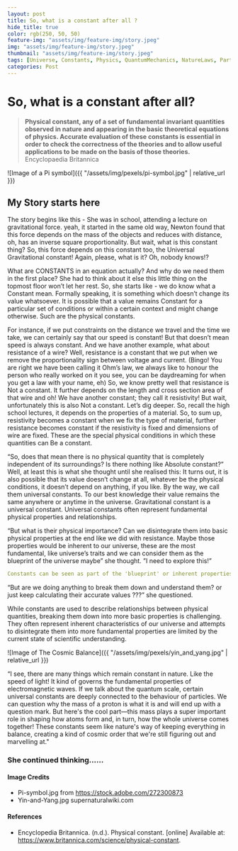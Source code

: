 ```yaml
---
layout: post
title: So, what is a constant after all ?
hide_title: true
color: rgb(250, 50, 50)
feature-img: "assets/img/feature-img/story.jpeg"
img: "assets/img/feature-img/story.jpeg"
thumbnail: "assets/img/feature-img/story.jpeg"
tags: [Universe, Constants, Physics, QuantumMechanics, NatureLaws, ParticlePhysics, NatureMysteries]
categories: Post
---
```


# So, what is a constant after all?

> **Physical constant, any of a set of fundamental invariant quantities observed in nature and appearing in the basic theoretical equations of physics. Accurate evaluation of these constants is essential in order to check the correctness of the theories and to allow useful applications to be made on the basis of those theories.**  Encyclopaedia Britannica

![Image of a Pi symbol]({{ "/assets/img/pexels/pi-symbol.jpg" | relative_url }})

## My Story starts here

The story begins like this - She was in school, attending a lecture on gravitational force. yeah, it started in the same old way, Newton found that this force depends on the mass of the objects and reduces with distance, oh, has an inverse square proportionality. But wait, what is this constant thing? So, this force depends on this constant too, the Universal Gravitational constant! Again, please, what is it? Oh, nobody knows!?

What are CONSTANTS in an equation actually? And why do we need them in the first place? She had to think about it else this little thing on the topmost floor won’t let her rest. So, she starts like - we do know what a Constant mean. Formally speaking, it is something which doesn’t change its value whatsoever. It is possible that a value remains Constant for a particular set of conditions or within a certain context and might change otherwise. Such are the physical constants. 

For instance, if we put constraints on the distance we travel and the time we take, we can certainly say that our speed is constant! But that doesn’t mean speed is always constant. And we have another example, what about resistance of a wire? Well, resistance is a constant that we put when we remove the proportionality sign between voltage and current. (Bingo! You are right we have been calling it Ohm’s law, we always like to honour the person who really worked on it you see, you can be daydreaming for when you get a law with your name, eh) So, we know pretty well that resistance is Not a constant. It further depends on the length and cross section area of that wire and oh! We have another constant; they call it resistivity! But wait, unfortunately this is also Not a constant. Let’s dig deeper. So, recall the high school lectures, it depends on the properties of a material. So, to sum up, resistivity becomes a constant when we fix the type of material, further resistance becomes constant if the resistivity is fixed and dimensions of wire are fixed. These are the special physical conditions in which these quantities can Be a constant.

“So, does that mean there is no physical quantity that is completely independent of its surroundings? Is there nothing like Absolute constant?” Well, at least this is what she thought until she realised this:
    It turns out, it is also possible that its value doesn’t change at all, whatever be the physical conditions, it doesn’t depend on anything, if you like. By the way, we call them universal constants. To our best knowledge their value remains the same anywhere or anytime in the universe. Gravitational constant is a universal constant. Universal constants often represent fundamental physical properties and relationships. 

“But what is their physical importance? Can we disintegrate them into basic physical properties at the end like we did with resistance. Maybe those properties would be inherent to our universe, these are the most fundamental, like universe’s traits and we can consider them as the blueprint of the universe maybe” she thought. ”I need to explore this!”

```yaml 
Constants can be seen as part of the 'blueprint' or inherent properties that define the structure and behaviour of our universe. Scientists continuously strive to refine the measurement accuracy of constants and understand their underlying nature. While there is ongoing research to improve precision, the nature of certain constants may be deeply rooted in the fabric of our universe, making it challenging to break them down into simpler components.
```

“But are we doing anything to break them down and understand them? or just keep calculating their accurate values ???” she questioned.

While constants are used to describe relationships between physical quantities, breaking them down into more basic properties is challenging. They often represent inherent characteristics of our universe and attempts to disintegrate them into more fundamental properties are limited by the current state of scientific understanding. 


![Image of The Cosmic Balance]({{ "/assets/img/pexels/yin_and_yang.jpg" | relative_url }})

“I see, there are many things which remain constant in nature. Like the speed of light! It kind of governs the fundamental properties of electromagnetic waves. If we talk about the quantum scale, certain universal constants are deeply connected to the behaviour of particles. We can question why the mass of a proton is what it is and will end up with a question mark. But here's the cool part—this mass plays a super important role in shaping how atoms form and, in turn, how the whole universe comes together! These constants seem like nature's way of keeping everything in balance, creating a kind of cosmic order that we're still figuring out and marvelling at."


### She continued thinking......

#### Image Credits

* Pi-symbol.jpg from https://stock.adobe.com/272300873
* Yin-and-Yang.jpg supernaturalwiki.com 


#### References

* Encyclopedia Britannica. (n.d.). Physical constant. [online] Available at: https://www.britannica.com/science/physical-constant.